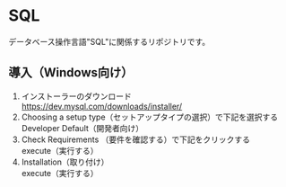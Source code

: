 # SQL
データベース操作言語"SQL"に関係するリポジトリです。

## 導入（Windows向け）

1. インストーラーのダウンロード<br>
https://dev.mysql.com/downloads/installer/ <br>
2. Choosing a setup type（セットアップタイプの選択）で下記を選択する<br>
Developer Default（開発者向け）<br>
3. Check Requirements （要件を確認する）で下記をクリックする<br>
execute（実行する）<br>
4. Installation（取り付け）<br>
execute（実行する）<br>
